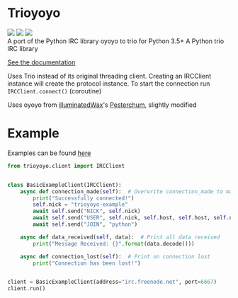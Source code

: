 # Trioyoyo
<a href="https://pypi.python.org/pypi/trioyoyo"><img src="https://img.shields.io/pypi/v/trioyoyo.svg" /></a>
<a href="https://pypi.python.org/pypi/trioyoyo"><img src="https://img.shields.io/pypi/l/trioyoyo.svg" /></a>
<a href="https://pypi.python.org/pypi/trioyoyo"><img src="https://img.shields.io/pypi/pyversions/trioyoyo.svg" /></a>
<br />
A port of the Python IRC library oyoyo to trio for Python 3.5+
A Python trio IRC library

[See the documentation](http://typheus.me/trioyoyo)

Uses Trio instead of its original threading client. Creating an IRCClient instance will create the protocol instance.
To start the connection run `IRCClient.connect()` (coroutine)

Uses oyoyo from [illuminatedWax](https://github.com/illuminatedwax)'s [Pesterchum](https://github.com/illuminatedwax/pesterchum/tree/master/oyoyo), slightly modified

# Example
Examples can be found [here](https://github.com/henry232323/trioyoyo/tree/master/examples)
```python
from trioyoyo.client import IRCClient


class BasicExampleClient(IRCClient):
    async def connection_made(self):  # Overwrite connection_made to make it send join commands
        print("Successfully connected!")
        self.nick = "trioyoyo-example"
        await self.send("NICK", self.nick)
        await self.send("USER", self.nick, self.host, self.host, self.nick)
        await self.send("JOIN", "python")

    async def data_received(self, data):  # Print all data received
        print("Message Received: {}".format(data.decode()))

    async def connection_lost(self):  # Print on connection lost
        print("Connection has been lost!")


client = BasicExampleClient(address="irc.freenode.net", port=6667)
client.run()
```

